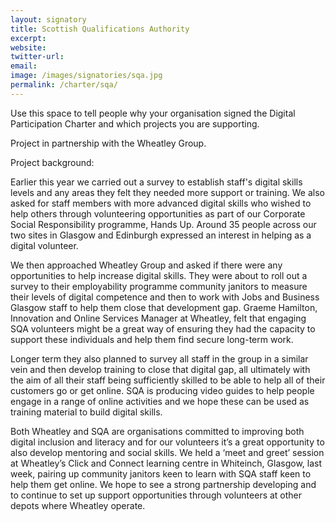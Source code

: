 ```yaml
---
layout: signatory
title: Scottish Qualifications Authority
excerpt: 
website: 
twitter-url: 
email: 
image: /images/signatories/sqa.jpg
permalink: /charter/sqa/
---
```


Use this space to tell people why your organisation signed the Digital Participation Charter and which projects you are supporting.

Project in partnership with the Wheatley Group. 

Project background:

Earlier this year we carried out a survey to establish staff's digital skills levels and any areas they felt they needed more support or training.  We also asked for staff members with more advanced digital skills who wished to help others through volunteering opportunities as part of our Corporate Social Responsibility programme, Hands Up.  Around 35 people across our two sites in Glasgow and Edinburgh expressed an interest in helping as a digital volunteer.

We then approached Wheatley Group and asked if there were any opportunities to help increase digital skills. They were about to roll out a survey to their employability programme community janitors to measure their levels of digital competence and then to work with Jobs and Business Glasgow staff to help them close that development gap. Graeme Hamilton, Innovation and Online Services Manager at Wheatley, felt that engaging SQA volunteers might be a great way of ensuring they had the capacity to support these individuals and help them find secure long-term work.

Longer term they also planned to survey all staff in the group in a similar vein and then develop training to close that digital gap, all ultimately with the aim of all their staff being sufficiently skilled to be able to help all of their customers go or get online. SQA is producing video guides to help people engage in a range of online activities and we hope these can be used as training material to build digital skills.

Both Wheatley and SQA are organisations committed to improving both digital inclusion and literacy and for our volunteers it’s a great opportunity to also develop mentoring and social skills.  We held a ‘meet and greet’ session at Wheatley’s Click and Connect learning centre in Whiteinch, Glasgow, last week, pairing up community janitors keen to learn with SQA staff keen to help them get online. We hope to see a strong partnership developing and to continue to set up support opportunities through volunteers at other depots where Wheatley operate. 
